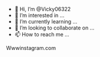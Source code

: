 - 👋 Hi, I’m @Vicky06322
- 👀 I’m interested in ...
- 🌱 I’m currently learning ...
- 💞️ I’m looking to collaborate on ...
- 📫 How to reach me ...

<!---
Vicky06322/Vicky06322 is a ✨ special ✨ repository because its `README.md` (this file) appears on your GitHub profile.
You can click the Preview link to take a at your changes.
--->
Wwwinstagram.com
